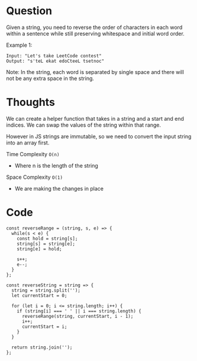 # Question

Given a string, you need to reverse the order of characters in each word within a sentence while still preserving whitespace and initial word order.

Example 1:

```
Input: "Let's take LeetCode contest"
Output: "s'teL ekat edoCteeL tsetnoc"
```

Note: In the string, each word is separated by single space and there will not be any extra space in the string.

# Thoughts

We can create a helper function that takes in a string and a start and end indices. We can swap the values of the string within that range.

However in JS strings are immutable, so we need to convert the input string into an array first.

Time Complexity `O(n)`

- Where n is the length of the string

Space Complexity `O(1)`

- We are making the changes in place

# Code

```JS
const reverseRange = (string, s, e) => {
  while(s < e) {
    const hold = string[s];
    string[s] = string[e];
    string[e] = hold;

    s++;
    e--;
  }
};

const reverseString = string => {
  string = string.split('');
  let currentStart = 0;

  for (let i = 0; i <= string.length; i++) {
    if (string[i] === ' ' || i === string.length) {
      reverseRange(string, currentStart, i - 1);
      i++;
      currentStart = i;
    }
  }

  return string.join('');
};
```
